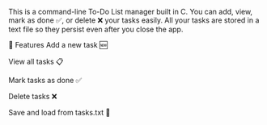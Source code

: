 This is a command-line To-Do List manager built in C. You can add, view, mark as done ✅, or delete ❌ your tasks easily. All your tasks are stored in a text file so they persist even after you close the app.

🚀 Features
Add a new task 🆕

View all tasks 📋

Mark tasks as done ✅

Delete tasks ❌

Save and load from tasks.txt 💾
